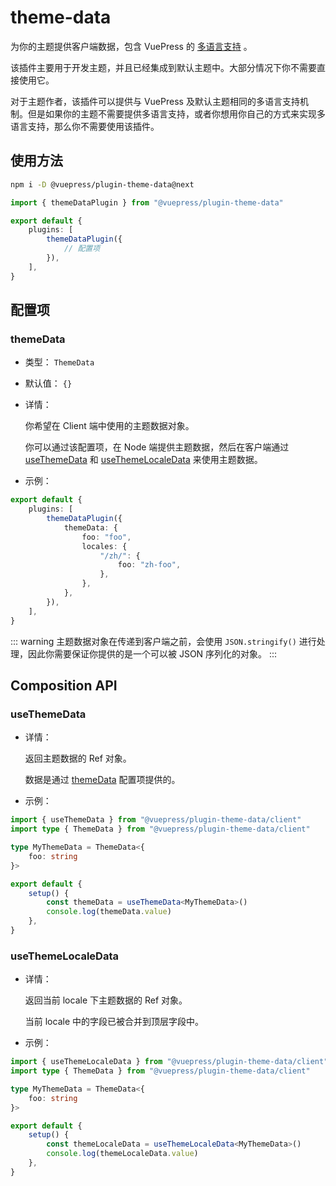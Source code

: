 # theme-data

为你的主题提供客户端数据，包含 VuePress 的 [多语言支持](https://vuejs.press/zh/guide/i18n.html) 。

该插件主要用于开发主题，并且已经集成到默认主题中。大部分情况下你不需要直接使用它。

对于主题作者，该插件可以提供与 VuePress 及默认主题相同的多语言支持机制。但是如果你的主题不需要提供多语言支持，或者你想用你自己的方式来实现多语言支持，那么你不需要使用该插件。

## 使用方法

```bash
npm i -D @vuepress/plugin-theme-data@next
```

```ts
import { themeDataPlugin } from "@vuepress/plugin-theme-data"

export default {
	plugins: [
		themeDataPlugin({
			// 配置项
		}),
	],
}
```

## 配置项

### themeData

- 类型： `ThemeData`

- 默认值： `{}`

- 详情：

  你希望在 Client 端中使用的主题数据对象。

  你可以通过该配置项，在 Node 端提供主题数据，然后在客户端通过 [useThemeData](#useThemeData) 和 [useThemeLocaleData](#useThemeLocaleData) 来使用主题数据。

- 示例：

```ts
export default {
	plugins: [
		themeDataPlugin({
			themeData: {
				foo: "foo",
				locales: {
					"/zh/": {
						foo: "zh-foo",
					},
				},
			},
		}),
	],
}
```

::: warning
主题数据对象在传递到客户端之前，会使用 `JSON.stringify()` 进行处理，因此你需要保证你提供的是一个可以被 JSON 序列化的对象。
:::

## Composition API

### useThemeData

- 详情：

  返回主题数据的 Ref 对象。

  数据是通过 [themeData](#themeData) 配置项提供的。

- 示例：

```ts
import { useThemeData } from "@vuepress/plugin-theme-data/client"
import type { ThemeData } from "@vuepress/plugin-theme-data/client"

type MyThemeData = ThemeData<{
	foo: string
}>

export default {
	setup() {
		const themeData = useThemeData<MyThemeData>()
		console.log(themeData.value)
	},
}
```

### useThemeLocaleData

- 详情：

  返回当前 locale 下主题数据的 Ref 对象。

  当前 locale 中的字段已被合并到顶层字段中。

- 示例：

```ts
import { useThemeLocaleData } from "@vuepress/plugin-theme-data/client"
import type { ThemeData } from "@vuepress/plugin-theme-data/client"

type MyThemeData = ThemeData<{
	foo: string
}>

export default {
	setup() {
		const themeLocaleData = useThemeLocaleData<MyThemeData>()
		console.log(themeLocaleData.value)
	},
}
```
